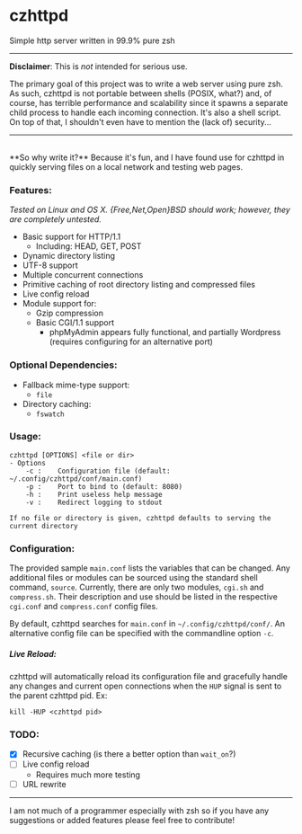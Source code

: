 # czhttpd
Simple http server written in 99.9% pure zsh<br>

---

**Disclaimer**: This is *not* intended for serious use.

The primary goal of this project was to write a web server using pure zsh. As such, czhttpd is not portable between shells (POSIX, what?) and, of course, has terrible performance and scalability since it spawns a separate child process to handle each incoming connection. It's also a shell script. On top of that, I shouldn't even have to mention the (lack of) security...

---  
<br>
**So why write it?** Because it's fun, and I have found use for czhttpd in quickly serving files on a local network and testing web pages.

### Features:
*Tested on Linux and OS X. {Free,Net,Open}BSD should work; however, they are completely untested.*

- Basic support for HTTP/1.1
    - Including: HEAD, GET, POST
- Dynamic directory listing
- UTF-8 support
- Multiple concurrent connections
- Primitive caching of root directory listing and compressed files
- Live config reload
- Module support for:
    - Gzip compression
    - Basic CGI/1.1 support
        - phpMyAdmin appears fully functional, and partially Wordpress (requires configuring for an alternative port)

### Optional Dependencies:
- Fallback mime-type support:
    - `file`
- Directory caching:
    - `fswatch`

### Usage:
```
czhttpd [OPTIONS] <file or dir>
- Options
    -c :    Configuration file (default: ~/.config/czhttpd/conf/main.conf)
    -p :    Port to bind to (default: 8080)
    -h :    Print useless help message
    -v :    Redirect logging to stdout

If no file or directory is given, czhttpd defaults to serving the current directory
```

### Configuration:
The provided sample `main.conf` lists the variables that can be changed. Any additional files or modules can be sourced using the standard shell command, `source`. Currently, there are only two modules, `cgi.sh` and `compress.sh`. Their description and use should be listed in the respective `cgi.conf` and `compress.conf` config files.

By default, czhttpd searches for `main.conf` in `~/.config/czhttpd/conf/`. An alternative config file can be specified with the commandline option `-c`.

##### Live Reload:
czhttpd will automatically reload its configuration file and gracefully handle any changes and current open connections when the `HUP` signal is sent to the parent czhttpd pid. Ex:

```
kill -HUP <czhttpd pid>
```

### TODO:
- [X] Recursive caching (is there a better option than `wait_on`?)
- [ ] Live config reload
    - Requires much more testing
- [ ] URL rewrite

---

I am not much of a programmer especially with zsh so if you have any suggestions or added features please feel free to contribute!
